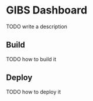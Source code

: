 # GIBS Dashboard

TODO write a description

## Build

TODO how to build it

## Deploy

TODO how to deploy it